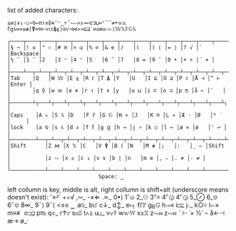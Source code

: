 list of added characters:
```
≤≡⌊∨↓·○∘⍉←π↑∧⌽∊¯⁼‿÷˜⥊∾≍↕⊸⟜⊏⊐⊔↩⌜˘˝≠•𝕨𝕩
𝕗𝕘𝕤∞×≥≢⌈⍒⋄⌾⊢⊣⍳𝕣⍋⍷⟩⍟√¬⋈«»⊑⊒˙⊘◶⎊⎉⚇⇐⟨𝕎𝕏𝔽𝔾𝕊
```
```
┌────┬────┬────┬────┬────┬────┬────┬────┬────┬────┬────┬────┬────┬─────────┐
│§ ¬ │! ⎉ │" ⚇ │# ⍟ │¤ ◶ │% ⊘ │& ⎊ │/   │(   │) ⟨ │= ⟩ │? √ │`   │Backspace│
│½ ˜ │1 ˘ │2   │3 ⁼ │4 ⌜ │5   │6 ˝ │7   │8 ∞ │9 ¯ │0 • │+ ÷ │´ × │         │
├────┴──┬─┴──┬─┴──┬─┴──┬─┴──┬─┴──┬─┴──┬─┴──┬─┴──┬─┴──┬─┴──┬─┴──┬─┴──┬──────┤
│Tab    │Q   │W 𝕎 │E ⍷ │R 𝕣 │T ⍋ │Y   │U   │I ⊑ │O ⊒ │P ⍳ │Å ⊣ │^ ⊢ │Enter │
│       │q ⌽ │w 𝕨 │e ∊ │r ↑ │t ∧ │y   │u ⊔ │i ⊏ │o ⊐ │p π │å ← │¨   │      │
├───────┴┬───┴┬───┴┬───┴┬───┴┬───┴┬───┴┬───┴┬───┴┬───┴┬───┴┬───┴┬───┴┐     │
│Caps    │A ↖ │S 𝕊 │D   │F 𝔽 │G 𝔾 │H « │J   │K ⌾ │L » │Æ · │Ø   │* ˙ │     │
│lock    │a ⍉ │s 𝕤 │d ↕ │f 𝕗 │g 𝕘 │h ⊸ │j ∘ │k ○ │l ⟜ │æ ⋄ │ø   │' ↩ │     │
├────────┴──┬─┴──┬─┴──┬─┴──┬─┴──┬─┴──┬─┴──┬─┴──┬─┴──┬─┴──┬─┴──┬─┴────┴─────┤
│Shift      │Z ⋈ │X 𝕏 │C   │V ⍒ │B ⌈ │N   │M ≢ │;   │:   │_ ⇐ │Shift       │
│           │z ⥊ │x 𝕩 │c ↓ │v ∨ │b ⌊ │n   │m ≡ │, ∾ │. ≠ │- ≠ │            │
└───────────┴────┴────┴────┴────┴────┴────┴────┴────┴────┴────┴────────────┘
                             Space: ‿
```
left collumn is key, middle is alt, right collumn is shift+alt (underscore means doesn't exist):
'↩˙
+÷√
,∾_
-≠⇐
.≍_
0•⟩
1˘⎉
2_⚇
3⁼⍟
4⌜◶
4⌜◶
5_⊘
6_⎊
6˝⎊
8∞_
9¯⟩
9¯⟨
<≤≥
_‿_
a⍉_
b⌊⌈
c↓_
d↕_
e∊⍷
f𝕗𝔽
g𝕘𝔾
h⊸«
i⊏⊑
j∘_
k○⌾
l⟜»
m≡≢
o⊐⊒
pπ⍳
q⌽_
r↑𝕣
s𝕤𝕊
t∧⍋
u⊔_
v∨⍒
w𝕨𝕎
x𝕩𝕏
z⥊⋈
z⥊⋈
¨_⊢
´×_
½˜¬
å←⊣
æ·⋄
ø_·
